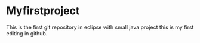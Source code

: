 # Myfirstproject
This is the first git repository in eclipse with small java project
this is my first editing in github.
